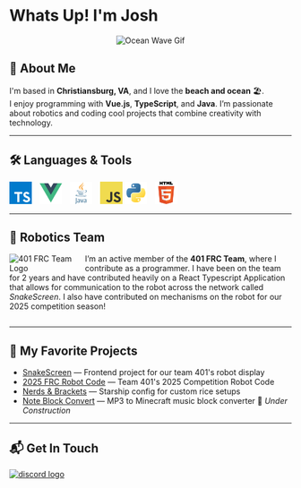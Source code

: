 # Whats Up! I'm Josh

<p align="center">
  <img src="https://github.com/user-attachments/assets/f251f374-2e3e-4b1d-89de-f7c7f6917657" alt="Ocean Wave Gif" width="650" />
</p>

## 🌊 About Me  
I'm based in **Christiansburg, VA**, and I love the **beach and ocean** 🏖️.  
I enjoy programming with **Vue.js**, **TypeScript**, and **Java**. I’m passionate about robotics and coding cool projects that combine creativity with technology.

---

## 🛠️ Languages & Tools  

<p>
  <img src="https://raw.githubusercontent.com/github/explore/main/topics/typescript/typescript.png" alt="TypeScript" width="40" height="40" style="margin-right:10px" />
  <img src="https://raw.githubusercontent.com/github/explore/main/topics/vue/vue.png" alt="Vue.js" width="40" height="40" style="margin-right:10px" />
  <img src="https://raw.githubusercontent.com/github/explore/main/topics/java/java.png" alt="Java" width="40" height="40" style="margin-right:10px" />
  <img src="https://raw.githubusercontent.com/github/explore/main/topics/javascript/javascript.png" alt="JavaScript" width="40" height="40"  />
  <img src="https://raw.githubusercontent.com/github/explore/main/topics/python/python.png" alt="Python" width="40" height="40" style="margin-right:10px" />
  <img src="https://raw.githubusercontent.com/github/explore/main/topics/html/html.png" alt="HTML" width="40" height="40" style="margin-right:10px" />
</p>

---

## 🤖 Robotics Team

<a href="https://github.com/team401" target="_blank">
  <img src="https://avatars.githubusercontent.com/u/13888392?s=200&v=4" alt="401 FRC Team Logo" width="120" style="float:left; margin-right:15px;" />
</a>

I’m an active member of the **401 FRC Team**, where I contribute as a programmer. I have been on the team for 2 years and have contributed heavily on a React Typescript Application that allows for communication to the robot across the network called *SnakeScreen*. I also have contributed on mechanisms on the robot for our 2025 competition season!

<div style="clear:both;"></div>

---

## 🐙 My Favorite Projects

- [SnakeScreen](https://github.com/team401/snakescreen) — Frontend project for our team 401's robot display  
- [2025 FRC Robot Code](https://github.com/team401/2025-Robot-Code) — Team 401's 2025 Competition Robot Code  
- [Nerds & Brackets](https://github.com/j0shuaS/nerds-and-brackets) — Starship config for custom rice setups  
- [Note Block Convert](https://github.com/j0shuaS/NoteBlockConvert) — MP3 to Minecraft music block converter 🚧 *Under Construction*


---

## 📬 Get In Touch

<a href="https://discord.com/users/802232572297085059" target="_blank">
  <img src="https://img.shields.io/static/v1?message=Discord&logo=discord&label=&color=7289DA&logoColor=white&labelColor=&style=for-the-badge" height="35" alt="discord logo" />
</a>

